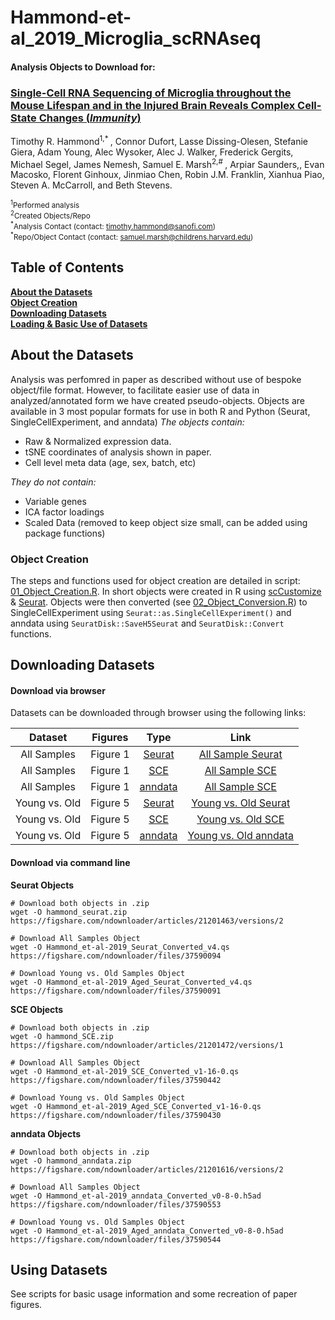 # Hammond-et-al_2019_Microglia_scRNAseq

#### Analysis Objects to Download for:  
### [**Single-Cell RNA Sequencing of Microglia throughout the Mouse Lifespan and in the Injured Brain Reveals Complex Cell-State Changes (*Immunity*)**](https://doi.org/10.1016/j.immuni.2018.11.004)  
Timothy R. Hammond<sup>1,\* </sup>, Connor Dufort, Lasse Dissing-Olesen, Stefanie Giera, Adam Young, Alec Wysoker, Alec J. Walker, Frederick Gergits, Michael Segel, James Nemesh, Samuel E. Marsh<sup>2,\# </sup>, Arpiar Saunders,, Evan Macosko, Florent Ginhoux, Jinmiao Chen, Robin J.M. Franklin, Xianhua Piao, Steven A. McCarroll, and Beth Stevens.

<sup><sup>1</sup>Performed analysis</sup>   
<sup><sup>2</sup>Created Objects/Repo</sup>  
<sup><sup>\*</sup>Analysis Contact (contact: timothy.hammond@sanofi.com)</sup>  
<sup><sup>\*</sup>Repo/Object Contact (contact: samuel.marsh@childrens.harvard.edu)</sup>  

## Table of Contents  
**[About the Datasets](https://github.com/samuel-marsh/Hammond-et-al_2019_Microglia_scRNAseq#about-the-datasets)**  
**[Object Creation](https://github.com/samuel-marsh/Hammond-et-al_2019_Microglia_scRNAseq#object-creation)**  
**[Downloading Datasets](https://github.com/samuel-marsh/Hammond-et-al_2019_Microglia_scRNAseq#downloading-datasets)**  
**[Loading & Basic Use of Datasets](https://github.com/samuel-marsh/Hammond-et-al_2019_Microglia_scRNAseq#using-datasets)**  


##  About the Datasets  
Analysis was perfomred in paper as described without use of bespoke object/file format.  However, to facilitate easier use of data in analyzed/annotated form we have created pseudo-objects.  Objects are available in 3 most popular formats for use in both R and Python (Seurat, SingleCellExperiment, and anndata)
*The objects contain:*
- Raw & Normalized expression data.
- tSNE coordinates of analysis shown in paper.
- Cell level meta data (age, sex, batch, etc)

*They do not contain:*
- Variable genes
- ICA factor loadings
- Scaled Data (removed to keep object size small, can be added using package functions)

### Object Creation  
The steps and functions used for object creation are detailed in script: [01_Object_Creation.R](LINK_HERE).  In short objects were created in R using [scCustomize](https://samuel-marsh.github.io/scCustomize/) & [Seurat](https://github.com/satijalab/seurat).  Objects were then converted (see [02_Object_Conversion.R](https://github.com/samuel-marsh/Hammond-et-al_2019_Microglia_scRNAseq/blob/main/02_Object_Conversion.R)) to SingleCellExperiment using `Seurat::as.SingleCellExperiment()` and anndata using `SeuratDisk::SaveH5Seurat` and `SeuratDisk::Convert` functions.


## Downloading Datasets  
#### Download via browser  
Datasets can be downloaded through browser using the following links:  

| Dataset | Figures | Type | Link |
| :-----: | :-----: | :------: | :------------: |
| All Samples | Figure 1 | [Seurat](https://github.com/satijalab/seurat/wiki/Seurat) | [All Sample Seurat](https://figshare.com/ndownloader/files/37590094) |
| All Samples | Figure 1 | [SCE](https://bioconductor.org/packages/release/bioc/html/SingleCellExperiment.html) | [All Sample SCE](https://figshare.com/ndownloader/files/37590553) |
| All Samples | Figure 1 | [anndata](https://anndata.readthedocs.io/en/latest/) | [All Sample SCE](https://figshare.com/ndownloader/files/37590442) |
| Young vs. Old | Figure 5 | [Seurat](https://github.com/satijalab/seurat/wiki/Seurat) | [Young vs. Old Seurat](https://figshare.com/ndownloader/files/37590091) |
| Young vs. Old | Figure 5 | [SCE](https://bioconductor.org/packages/release/bioc/html/SingleCellExperiment.html) | [Young vs. Old SCE](https://figshare.com/ndownloader/files/37590430) |
| Young vs. Old | Figure 5 | [anndata](https://anndata.readthedocs.io/en/latest/) | [Young vs. Old anndata](https://figshare.com/ndownloader/files/37590544) |

#### Download via command line
**Seurat Objects**
```
# Download both objects in .zip
wget -O hammond_seurat.zip https://figshare.com/ndownloader/articles/21201463/versions/2

# Download All Samples Object
wget -O Hammond_et-al-2019_Seurat_Converted_v4.qs https://figshare.com/ndownloader/files/37590094

# Download Young vs. Old Samples Object
wget -O Hammond_et-al-2019_Aged_Seurat_Converted_v4.qs https://figshare.com/ndownloader/files/37590091
```

**SCE Objects**
```
# Download both objects in .zip
wget -O hammond_SCE.zip https://figshare.com/ndownloader/articles/21201472/versions/1

# Download All Samples Object
wget -O Hammond_et-al-2019_SCE_Converted_v1-16-0.qs https://figshare.com/ndownloader/files/37590442

# Download Young vs. Old Samples Object
wget -O Hammond_et-al-2019_Aged_SCE_Converted_v1-16-0.qs https://figshare.com/ndownloader/files/37590430
```

**anndata Objects**
```
# Download both objects in .zip
wget -O hammond_anndata.zip https://figshare.com/ndownloader/articles/21201616/versions/2

# Download All Samples Object
wget -O Hammond_et-al-2019_anndata_Converted_v0-8-0.h5ad https://figshare.com/ndownloader/files/37590553

# Download Young vs. Old Samples Object
wget -O Hammond_et-al-2019_Aged_anndata_Converted_v0-8-0.h5ad https://figshare.com/ndownloader/files/37590544
```

## Using Datasets  
See scripts for basic usage information and some recreation of paper figures.
